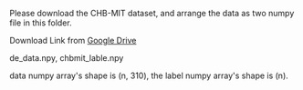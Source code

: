 Please download the CHB-MIT dataset, and arrange the data as two numpy file in this folder.

Download Link from [Google Drive](https://drive.google.com/file/d/1CZrDwkHt8inphMvbQqyDBgzRYyxIyLYZ/view?usp=sharing)

de_data.npy, chbmit_lable.npy

data numpy array's shape is (n, 310), the label numpy array's shape is (n).
